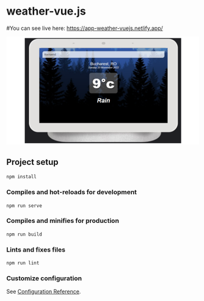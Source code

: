 # weather-vue.js

#You can see live here: 
https://app-weather-vuejs.netlify.app/

<img src="https://github.com/Alexandra2888/weather-vue.js/blob/main/weather.jpg" alt="weather"/>

## Project setup
```
npm install
```

### Compiles and hot-reloads for development
```
npm run serve
```

### Compiles and minifies for production
```
npm run build
```

### Lints and fixes files
```
npm run lint
```

### Customize configuration
See [Configuration Reference](https://cli.vuejs.org/config/).
